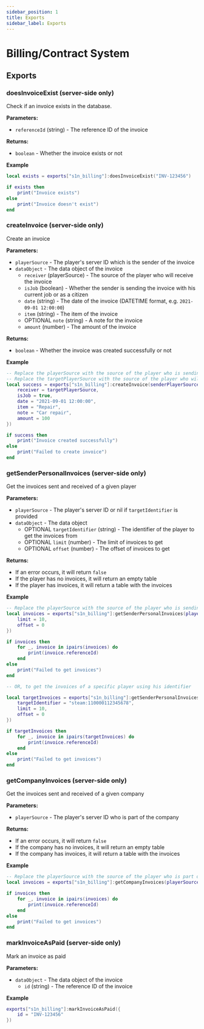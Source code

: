 ```yaml
---
sidebar_position: 1
title: Exports
sidebar_label: Exports
---
```


# Billing/Contract System
## Exports

### doesInvoiceExist (server-side only)
Check if an invoice exists in the database.

**Parameters:**
- `referenceId` (string) - The reference ID of the invoice

**Returns:**
- `boolean` - Whether the invoice exists or not

**Example**
```lua
local exists = exports["s1n_billing"]:doesInvoiceExist("INV-123456")

if exists then
    print("Invoice exists")
else
    print("Invoice doesn't exist")
end
```

### createInvoice (server-side only)
Create an invoice

**Parameters:**
- `playerSource` - The player's server ID which is the sender of the invoice
- `dataObject` - The data object of the invoice
  - `receiver` (playerSource) - The source of the player who will receive the invoice
  - `isJob` (boolean) - Whether the sender is sending the invoice with his current job or as a citizen
  - `date` (string) - The date of the invoice (DATETIME format, e.g. `2021-09-01 12:00:00`)
  - `item` (string) - The item of the invoice
  - OPTIONAL `note` (string) - A note for the invoice
  - `amount` (number) - The amount of the invoice

**Returns:**
- `boolean` - Whether the invoice was created successfully or not

**Example**
```lua
-- Replace the playerSource with the source of the player who is sending the invoice
-- Replace the targetPlayerSource with the source of the player who will receive the invoice
local success = exports["s1n_billing"]:createInvoice(senderPlayerSource, {
    receiver = targetPlayerSource,
    isJob = true,
    date = "2021-09-01 12:00:00",
    item = "Repair",
    note = "Car repair",
    amount = 100
})

if success then
    print("Invoice created successfully")
else
    print("Failed to create invoice")
end
```

### getSenderPersonalInvoices (server-side only)
Get the invoices sent and received of a given player

**Parameters:**
- `playerSource` - The player's server ID or nil if `targetIdentifier` is provided
- `dataObject` - The data object 
  - OPTIONAL `targetIdentifier` (string) - The identifier of the player to get the invoices from
  - OPTIONAL `limit` (number) - The limit of invoices to get
  - OPTIONAL `offset` (number) - The offset of invoices to get

**Returns:**
- If an error occurs, it will return `false`
- If the player has no invoices, it will return an empty table
- If the player has invoices, it will return a table with the invoices

**Example**
```lua
-- Replace the playerSource with the source of the player who is sending the invoice
local invoices = exports["s1n_billing"]:getSenderPersonalInvoices(playerSource, {
    limit = 10,
    offset = 0
})

if invoices then
    for _, invoice in ipairs(invoices) do
        print(invoice.referenceId)
    end
else
    print("Failed to get invoices")
end

-- OR, to get the invoices of a specific player using his identifier

local targetInvoices = exports["s1n_billing"]:getSenderPersonalInvoices(nil, {
    targetIdentifier = "steam:110000112345678",
    limit = 10,
    offset = 0
})

if targetInvoices then
    for _, invoice in ipairs(targetInvoices) do
        print(invoice.referenceId)
    end
else
    print("Failed to get invoices")
end
```

### getCompanyInvoices (server-side only)
Get the invoices sent and received of a given company

**Parameters:**
- `playerSource` - The player's server ID who is part of the company

**Returns:**
- If an error occurs, it will return `false`
- If the company has no invoices, it will return an empty table
- If the company has invoices, it will return a table with the invoices

**Example**
```lua
-- Replace the playerSource with the source of the player who is part of the company
local invoices = exports["s1n_billing"]:getCompanyInvoices(playerSource)

if invoices then
    for _, invoice in ipairs(invoices) do
        print(invoice.referenceId)
    end
else
    print("Failed to get invoices")
end
```

### markInvoiceAsPaid (server-side only)
Mark an invoice as paid

**Parameters:**
- `dataObject` - The data object of the invoice
  - `id` (string) - The reference ID of the invoice

**Example**
```lua
exports["s1n_billing"]:markInvoiceAsPaid({
    id = "INV-123456"
})
```